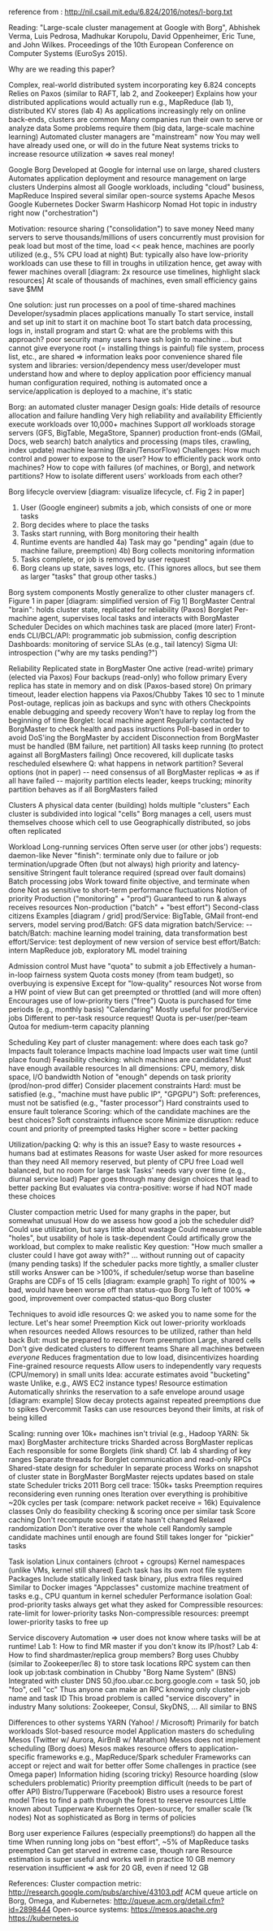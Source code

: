 reference from : http://nil.csail.mit.edu/6.824/2016/notes/l-borg.txt

Reading: "Large-scale cluster management at Google with Borg", Abhishek Verma,
Luis Pedrosa, Madhukar Korupolu, David Oppenheimer, Eric Tune, and John Wilkes.
Proceedings of the 10th European Conference on Computer Systems (EuroSys 2015).

Why are we reading this paper?

  Complex, real-world distributed system incorporating key 6.824 concepts
    Relies on Paxos (similar to RAFT, lab 2, and Zookeeper)
  Explains how your distributed applications would actually run
    e.g., MapReduce (lab 1), distributed KV stores (lab 4)
  As applications increasingly rely on online back-ends, clusters are common
    Many companies run their own to serve or analyze data
    Some problems require them (big data, large-scale machine learning)
  Automated cluster managers are "mainstream" now
    You may well have already used one, or will do in the future
    Neat systems tricks to increase resource utilization => saves real money!

Google Borg
  Developed at Google for internal use on large, shared clusters
    Automates application deployment and resource management on large clusters
    Underpins almost all Google workloads, including "cloud" business, MapReduce
  Inspired several similar open-source systems
    Apache Mesos
    Google Kubernetes
    Docker Swarm
    Hashicorp Nomad
  Hot topic in industry right now ("orchestration")

Motivation: resource sharing ("consolidation") to save money
  Need many servers to serve thousands/millions of users concurrently
    must provision for peak load
    but most of the time, load << peak
    hence, machines are poorly utilized (e.g., 5% CPU load at night)
  But: typically also have low-priority workloads
    can use these to fill in troughs in utilization
    hence, get away with fewer machines overall
  [diagram: 2x resource use timelines, highlight slack resources]
  At scale of thousands of machines, even small efficiency gains save $MM

One solution: just run processes on a pool of time-shared machines
  Developer/sysadmin places applications manually
    To start service, install and set up init to start it on machine boot
    To start batch data processing, logs in, install program and start
  Q: what are the problems with this approach?
    poor security
      many users have ssh login to machine
      ... but cannot give everyone root (= installing things is painful)
      file system, process list, etc., are shared => information leaks
    poor convenience
      shared file system and libraries: version/dependency mess
      user/developer must understand how and where to deploy application
    poor efficiency
      manual human configuration required, nothing is automated
      once a service/application is deployed to a machine, it's static

Borg: an automated cluster manager
  Design goals:
    Hide details of resource allocation and failure handling
    Very high reliability and availability
    Efficiently execute workloads over 10,000+ machines
    Support *all* workloads
      storage servers (GFS, BigTable, MegaStore, Spanner)
      production front-ends (GMail, Docs, web search)
      batch analytics and processing (maps tiles, crawling, index update)
      machine learning (Brain/TensorFlow)
  Challenges:
    How much control and power to expose to the user?
    How to efficiently pack work onto machines?
    How to cope with failures (of machines, or Borg), and network partitions?
    How to isolate different users' workloads from each other?

Borg lifecycle overview
  [diagram: visualize lifecycle, cf. Fig 2 in paper]
  1. User (Google engineer) submits a job, which consists of one or more tasks
  2. Borg decides where to place the tasks
  3. Tasks start running, with Borg monitoring their health
  4. Runtime events are handled
    4a) Task may go "pending" again (due to machine failure, preemption)
    4b) Borg collects monitoring information
  5. Tasks complete, or job is removed by user request
  6. Borg cleans up state, saves logs, etc.
  (This ignores allocs, but see them as larger "tasks" that group other tasks.)

Borg system components
  Mostly generalize to other cluster managers
  cf. Figure 1 in paper
  [diagram: simplified version of Fig 1]
  BorgMaster
    Central "brain": holds cluster state, replicated for reliability (Paxos)
  Borglet
    Per-machine agent, supervises local tasks and interacts with BorgMaster
  Scheduler
    Decides on which machines task are placed (more later)
  Front-ends
    CLI/BCL/API: programmatic job submission, config description
    Dashboards: monitoring of service SLAs (e.g., tail latency)
    Sigma UI: introspection ("why are my tasks pending?")

Reliability
  Replicated state in BorgMaster
    One active (read-write) primary (elected via Paxos)
    Four backups (read-only) who follow primary
      Every replica has state in memory and on disk (Paxos-based store)
    On primary timeout, leader election happens via Paxos/Chubby
      Takes 10 sec to 1 minute
      Post-outage, replicas join as backups and sync with others
    Checkpoints enable debugging and speedy recovery
      Won't have to replay log from the beginning of time
  Borglet: local machine agent
    Regularly contacted by BorgMaster to check health and pass instructions
      Poll-based in order to avoid DoS'ing the BorgMaster by accident
    Disconnection from BorgMaster must be handled (BM failure, net partition)
      All tasks keep running (to protect against all BorgMasters failing)
      Once recovered, kill duplicate tasks rescheduled elsewhere
  Q: what happens in network partition? Several options (not in paper)
     -- need consensus of all BorgMaster replicas => as if all have failed
     -- majority partition elects leader, keeps trucking; minority partition
        behaves as if all BorgMasters failed

Clusters
  A physical data center (building) holds multiple "clusters"
  Each cluster is subdivided into logical "cells"
  Borg manages a cell, users must themselves choose which cell to use
    Geographically distributed, so jobs often replicated

Workload
  Long-running services
    Often serve user (or other jobs') requests: daemon-like
    Never "finish": terminate only due to failure or job termination/upgrade
    Often (but not always) high priority and latency-sensitive
    Stringent fault tolerance required (spread over fault domains)
  Batch processing jobs
    Work toward finite objective, and terminate when done
    Not as sensitive to short-term performance fluctuations
  Notion of priority
    Production ("monitoring" + "prod")
      Guaranteed to run & always receives resources
    Non-production ("batch" + "best effort")
      Second-class citizens
  Examples [diagram / grid]
    prod/Service: BigTable, GMail front-end servers, model serving
    prod/Batch: GFS data migration
    batch/Service: --
    batch/Batch: machine learning model training, data transformation
    best effort/Service: test deployment of new version of service
    best effort/Batch: intern MapReduce job, exploratory ML model training

Admission control
  Must have "quota" to submit a job
  Effectively a human-in-loop fairness system
  Quota costs money (from team budget), so overbuying is expensive
    Except for "low-quality" resources
      Not worse from a HW point of view
      But can get preempted or throttled (and will more often)
    Encourages use of low-priority tiers ("free")
  Quota is purchased for time periods (e.g., monthly basis)
    "Calendaring"
    Mostly useful for prod/Service jobs
  Different to per-task resource request!
    Quota is per-user/per-team
    Qutoa for medium-term capacity planning

Scheduling
  Key part of cluster management: where does each task go?
    Impacts fault tolerance
    Impacts machine load
    Impacts user wait time (until place found)
  Feasibility checking: which machines are candidates?
    Must have enough available resources
      In all dimensions: CPU, memory, disk space, I/O bandwidth
      Notion of "enough" depends on task priority (prod/non-prod differ)
    Consider placement constraints
      Hard: must be satisfied (e.g., "machine must have public IP", "GPGPU")
      Soft: preferences, must not be satisfied (e.g., "faster processor")
      Hard constraints used to ensure fault tolerance 
  Scoring: which of the candidate machines are the best choices?
    Soft constraints influence score
    Minimize disruption: reduce count and priority of preempted tasks
    Higher score = better packing

Utilization/packing
  Q: why is this an issue? Easy to waste resources + humans bad at estimates
  Reasons for waste
    User asked for more resources than they need
    All memory reserved, but plenty of CPU free
    Load well balanced, but no room for large task
    Tasks' needs vary over time (e.g., diurnal service load)
  Paper goes through many design choices that lead to better packing
    But evaluates via contra-positive: worse if had NOT made these choices

Cluster compaction metric
  Used for many graphs in the paper, but somewhat unusual
  How do we assess how good a job the scheduler did?
    Could use utilization, but says little about wastage
    Could measure unusable "holes", but usability of hole is task-dependent
    Could artifically grow the workload, but complex to make realistic
  Key question: "How much smaller a cluster could I have got away with?"
    ... without running out of capacity (many pending tasks)
    If the scheduler packs more tightly, a smaller cluster still works
    Answer can be >100%, if scheduler/setup worse than baseline
  Graphs are CDFs of 15 cells
    [diagram: example graph]
    To right of 100% => bad, would have been worse off than status-quo Borg
    To left of 100% => good, improvement over compacted status-quo Borg cluster

Techniques to avoid idle resources
  Q: we asked you to name some for the lecture. Let's hear some!
  Preemption
    Kick out lower-priority workloads when resources needed
    Allows resources to be utilized, rather than held back
    But: must be prepared to recover from preemption
  Large, shared cells
    Don't give dedicated clusters to different teams
    Share all machines between *everyone*
    Reduces fragmentation due to low load, disincentivizes hoarding
  Fine-grained resource requests
    Allow users to independently vary requests (CPU/memory) in small units
    Idea: accurate estimates avoid "bucketing" waste
    Unlike, e.g., AWS EC2 instance types!
  Resource estimation
    Automatically shrinks the reservation to a safe envelope around usage
    [diagram: example]
    Slow decay protects against repeated preemptions due to spikes
  Overcommit
    Tasks can use resources beyond their limits, at risk of being killed

Scaling: running over 10k+ machines isn't trivial (e.g., Hadoop YARN: 5k max)
  BorgMaster architecture tricks
    Sharded across BorgMaster replicas
      Each responsible for some Borglets (link shard)
      Cf. lab 4 sharding of key ranges
    Separate threads for Borglet communication and read-only RPCs
    Shared-state design for scheduler
      In separate process
      Works on snapshot of cluster state in BorgMaster
      BorgMaster rejects updates based on stale state
  Scheduler tricks
    2011 Borg cell trace: 150k+ tasks
      Preemption requires reconsidering even running ones
    Iteration over everything is prohibitive
      ~20k cycles per task (compare: network packet receive = 16k)
    Equivalence classes
      Only do feasibility checking & scoring once per similar task
    Score caching
      Don't recompute scores if state hasn't changed
    Relaxed randomization
      Don't iterative over the whole cell
      Randomly sample candidate machines until enough are found
      Still takes longer for "pickier" tasks

Task isolation
  Linux containers (chroot + cgroups)
    Kernel namespaces (unlike VMs, kernel still shared)
    Each task has its own root file system
  Packages
    Include statically linked task binary, plus extra files required
    Similar to Docker images
  "Appclasses" customize machine treatment of tasks
    e.g., CPU quantum in kernel scheduler
  Performance isolation
    Goal: prod-priority tasks always get what they asked for
    Compressible resources: rate-limit for lower-priority tasks
    Non-compressible resources: preempt lower-priority tasks to free up

Service discovery
  Automation => user does not know where tasks will be at runtime!
    Lab 1: How to find MR master if you don't know its IP/host?
    Lab 4: How to find shardmaster/replica group members?
  Borg uses Chubby (similar to Zookeeper/lec 8) to store task locations
    RPC system can then look up job:task combination in Chubby
  "Borg Name System" (BNS)
    Integrated with cluster DNS
    50.jfoo.ubar.cc.borg.google.com = task 50, job "foo", cell "cc"
  Thus anyone can make an RPC knowing only cluster+job name and task ID
  This broad problem is called "service discovery" in industry
    Many solutions: Zookeeper, Consul, SkyDNS, ...
    All similar to BNS

Differences to other systems
  YARN (Yahoo! / Microsoft)
    Primarily for batch workloads
    Slot-based resource model
    Application masters do scheduling
  Mesos (Twitter w/ Aurora, AirBnB w/ Marathon)
    Mesos does not implement scheduling (Borg does)
    Mesos makes resource offers to application-specific frameworks
      e.g., MapReduce/Spark scheduler
      Frameworks can accept or reject and wait for better offer
    Some challenges in practice (see Omega paper)
      Information hiding (scoring tricky)
      Resource hoarding (slow schedulers problematic)
      Priority preemption difficult (needs to be part of offer API)
  Bistro/Tupperware (Facebook)
    Bistro uses a resource forest model
    Tries to find a path through the forest to reserve resources
    Little known about Tupperware
  Kubernetes
    Open-source, for smaller scale (1k nodes)
    Not as sophisticated as Borg in terms of policies

Borg user experience
  Failures (especially preemptions!) do happen all the time
    When running long jobs on "best effort", ~5% of MapReduce tasks preempted
    Can get starved in extreme case, though rare
  Resource estimation is super useful and works well in practice
    10 GB memory reservation insufficient => ask for 20 GB, even if need 12 GB


References:
  Cluster compaction metric: http://research.google.com/pubs/archive/43103.pdf
  ACM queue article on Borg, Omega, and Kubernetes:
    http://queue.acm.org/detail.cfm?id=2898444
  Open-source systems:
    https://mesos.apache.org
    https://kubernetes.io
